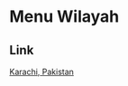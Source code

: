 # Menu Wilayah

## Link

[Karachi, Pakistan](https://github.com/gigit-pemilu/pemilu-2024-99-luar-negeri/tree/main/pilpres/hitung-suara/sub/99-luar-negeri/sub/57-karachi-pakistan/sub/01-karachi-pakistan)


